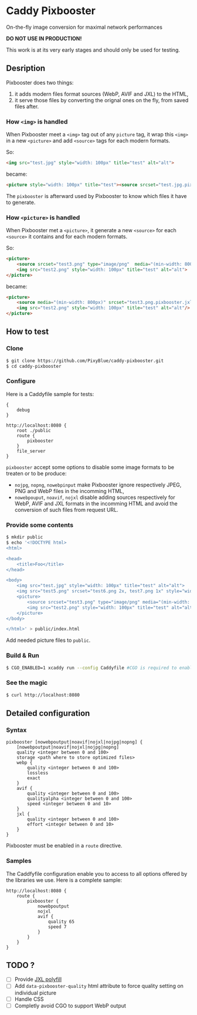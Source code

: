 # Caddy Pixbooster
On-the-fly image conversion for maximal network performances

**DO NOT USE IN PRODUCTION!**

This work is at its very early stages and should only be used for testing. 

## Desription

Pixbooster does two things:

1. it adds modern files format sources (WebP, AVIF and JXL) to the HTML,
2. it serve those files by converting the orignal ones on the fly, from saved files after.

### How `<img>` is handled

When Pixbooster meet a `<img>` tag out of any `picture` tag, it wrap this `<img>` in a new `<picture>` and add `<source>` tags for each modern formats.

So:
```html
<img src="test.jpg" style="width: 100px" title="test" alt="alt">
```

became:
```html
<picture style="width: 100px" title="test"><source srcset="test.jpg.pixbooster.jxl" type="image/jxl"/><source srcset="test.jpg.pixbooster.avif" type="image/avif"/><source srcset="test.jpg.pixbooster.webp" type="image/webp"/><img src="test.jpg" style="width: 100px" title="test" alt="alt"/></picture>
```

The `pixbooster` is afterward used by Pixbooster to know which files it have to generate.

### How `<picture>` is handled

When Pixbooster met a `<picture>`, it generate a new `<source>` for each `<source>` it contains and for each modern formats.

So:
```html
<picture>
    <source srcset="test3.png" type="image/png"  media="(min-width: 800px)">
    <img src="test2.png" style="width: 100px" title="test" alt="alt">
</picture>
```

became:
```html
<picture>
    <source media="(min-width: 800px)" srcset="test3.png.pixbooster.jxl" type="image/jxl"/><source media="(min-width: 800px)" srcset="test3.png.pixbooster.avif" type="image/avif"/><source media="(min-width: 800px)" srcset="test3.png.pixbooster.webp" type="image/webp"/><source srcset="test3.png" type="image/png" media="(min-width: 800px)"/>
    <img src="test2.png" style="width: 100px" title="test" alt="alt"/>
</picture>
```

## How to test

### Clone

```sh
$ git clone https://github.com/PixyBlue/caddy-pixbooster.git
$ cd caddy-pixbooster
```

### Configure

Here is a Caddyfile sample for tests:

```
{
    debug
}

http://localhost:8080 {
    root ./public
    route {
        pixbooster
    }
    file_server
}
```

`pixbooster` accept some options to disable some image formats to be treaten or to be produce:
- `nojpg`, `nopng`, `nowebpinput` make Pixbooster ignore respectively JPEG, PNG and WebP files in the incomming HTML,
- `nowebpouput`, `noavif`, `nojxl` disable adding sources respectively for WebP, AVIF and JXL formats in the incomming HTML and avoid the conversion of such files from request URL.

### Provide some contents

```sh
$ mkdir public
$ echo '<!DOCTYPE html>
<html>

<head>
    <title>Foo</title>
</head>

<body>
    <img src="test.jpg" style="width: 100px" title="test" alt="alt">
    <img src="test5.png" srcset="test6.png 2x, test7.png 1x" style="width: 100px" title="test" alt="alt">
    <picture>
        <source srcset="test3.png" type="image/png" media="(min-width: 800px)">
        <img src="test2.png" style="width: 100px" title="test" alt="alt">
    </picture>
</body>

</html>' > public/index.html
```

Add needed picture files to `public`.

### Build & Run

```sh
$ CGO_ENABLED=1 xcaddy run --config Caddyfile #CGO is required to enable convertion to the WebP format
```

### See the magic

```sh
$ curl http://localhost:8080
```

## Detailed configuration
### Syntax
```
pixbooster [nowebpoutput|noavif|nojxl|nojpg|nopng] {
	[nowebpoutput|noavif|nojxl|nojpg|nopng]
	quality <integer between 0 and 100>
    storage <path where to store optimized files>
	webp {
		quality <integer between 0 and 100>
		lossless
		exact
	}
	avif {
		quality <integer between 0 and 100>
		qualityalpha <integer between 0 and 100>
		speed <integer between 0 and 10>
	}
	jxl {
		quality <integer between 0 and 100>
		effort <integer between 0 and 10>
	}
}
```
Pixbooster must be enabled in a `route` directive.

### Samples
The Caddfyfile configuration enable you to access to all options offered by the libraries we use. Here is a complete sample:

```
http://localhost:8080 {
    route {
        pixbooster {
            nowebpoutput
            nojxl
            avif {
                quality 65
                speed 7
            }
        }
    }
}
```
## TODO ?
- [ ] Provide [JXL polyfill](https://github.com/niutech/jxl.js)
- [ ] Add `data-pixbooster-quality` html attribute to force quality setting on individual picture
- [ ] Handle CSS
- [ ] Completly avoid CGO to support WebP output
